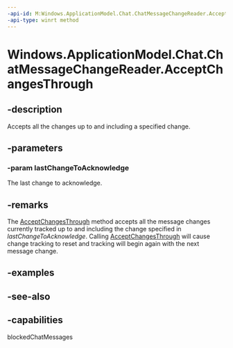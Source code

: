 ```yaml
---
-api-id: M:Windows.ApplicationModel.Chat.ChatMessageChangeReader.AcceptChangesThrough(Windows.ApplicationModel.Chat.ChatMessageChange)
-api-type: winrt method
---
```


<!-- Method syntax
public void AcceptChangesThrough(Windows.ApplicationModel.Chat.ChatMessageChange lastChangeToAcknowledge)
-->

# Windows.ApplicationModel.Chat.ChatMessageChangeReader.AcceptChangesThrough

## -description
Accepts all the changes up to and including a specified change.

## -parameters
### -param lastChangeToAcknowledge
The last change to acknowledge.

## -remarks
The [AcceptChangesThrough](chatmessagechangereader_acceptchangesthrough.md) method accepts all the message changes currently tracked up to and including the change specified in *lastChangeToAcknowledge*. Calling [AcceptChangesThrough](chatmessagechangereader_acceptchangesthrough.md) will cause change tracking to reset and tracking will begin again with the next message change.

## -examples

## -see-also


## -capabilities
blockedChatMessages